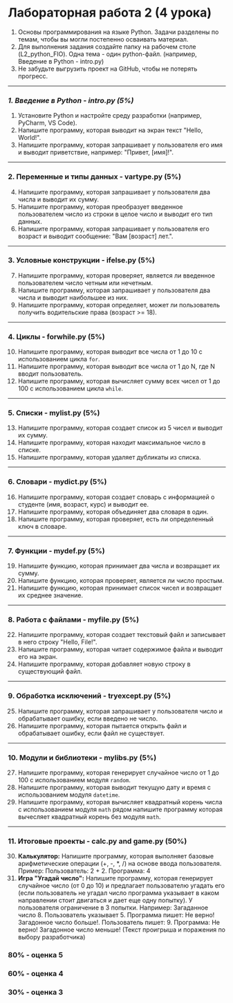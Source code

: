 # **Лабораторная работа 2 (4 урока)**
1. Основы программирования на языке Python. Задачи разделены по темам, чтобы вы могли постепенно осваивать материал.
2. Для выполнения задания создайте папку на рабочем столе (L2_python_FIO). Одна тема - один python-файл. (например, Введение в Python - intro.py)
3. Не забудьте выгрузить проект на GitHub, чтобы не потерять прогресс.
---

### **1. Введение в Python - intro.py* (5%)*
1. Установите Python и настройте среду разработки (например, PyCharm, VS Code).
2. Напишите программу, которая выводит на экран текст "Hello, World!".
3. Напишите программу, которая запрашивает у пользователя его имя и выводит приветствие, например: "Привет, [имя]!".

---

### **2. Переменные и типы данных - vartype.py (5%)**
4. Напишите программу, которая запрашивает у пользователя два числа и выводит их сумму.
5. Напишите программу, которая преобразует введенное пользователем число из строки в целое число и выводит его тип данных.
6. Напишите программу, которая запрашивает у пользователя его возраст и выводит сообщение: "Вам [возраст] лет.".

---

### **3. Условные конструкции - ifelse.py (5%)**
7. Напишите программу, которая проверяет, является ли введенное пользователем число четным или нечетным.
8. Напишите программу, которая запрашивает у пользователя два числа и выводит наибольшее из них.
9. Напишите программу, которая определяет, может ли пользователь получить водительские права (возраст >= 18).

---

### **4. Циклы - forwhile.py (5%)**
10. Напишите программу, которая выводит все числа от 1 до 10 с использованием цикла `for`.
11. Напишите программу, которая выводит все числа от 1 до N, где N вводит пользователь.
12. Напишите программу, которая вычисляет сумму всех чисел от 1 до 100 с использованием цикла `while`.

---

### **5. Списки - mylist.py (5%)**
13. Напишите программу, которая создает список из 5 чисел и выводит их сумму.
14. Напишите программу, которая находит максимальное число в списке.
15. Напишите программу, которая удаляет дубликаты из списка.

---

### **6. Словари - mydict.py (5%)**
16. Напишите программу, которая создает словарь с информацией о студенте (имя, возраст, курс) и выводит ее.
17. Напишите программу, которая объединяет два словаря в один.
18. Напишите программу, которая проверяет, есть ли определенный ключ в словаре.

---

### **7. Функции - mydef.py (5%)**
19. Напишите функцию, которая принимает два числа и возвращает их сумму.
20. Напишите функцию, которая проверяет, является ли число простым.
21. Напишите функцию, которая принимает список чисел и возвращает их среднее значение.

---

### **8. Работа с файлами - myfile.py (5%)**
22. Напишите программу, которая создает текстовый файл и записывает в него строку "Hello, File!".
23. Напишите программу, которая читает содержимое файла и выводит его на экран.
24. Напишите программу, которая добавляет новую строку в существующий файл.

---

### **9. Обработка исключений - tryexcept.py (5%)**
25. Напишите программу, которая запрашивает у пользователя число и обрабатывает ошибку, если введено не число.
26. Напишите программу, которая пытается открыть файл и обрабатывает ошибку, если файл не существует.

---

### **10. Модули и библиотеки - mylibs.py (5%)**
27. Напишите программу, которая генерирует случайное число от 1 до 100 с использованием модуля `random`.
28. Напишите программу, которая выводит текущую дату и время с использованием модуля `datetime`.
29. Напишите программу, которая вычисляет квадратный корень числа с использованием модуля `math` рядом напишите программу которая вычесляет квадратный корень без модуля `math`.

---

### **11. Итоговые проекты - calc.py and game.py (50%)**
30. **Калькулятор:** Напишите программу, которая выполняет базовые арифметические операции (+, -, *, /) на основе ввода пользователя. Пример: Пользователь: 2 + 2. Программа: 4
31. **Игра "Угадай число":** Напишите программу, которая генерирует случайное число (от 0 до 10) и предлагает пользователю угадать его (если пользователь не угадал число программа указывает в каком направлении стоит двигаться и дает еще одну попытку). У пользователя ограничение в 3 попытки. Например: Загаданное число 8. Пользователь указывает 5. Программа пишет: Не верно! Загадонное число больше!. Пользователь пишет: 9. Программа: Не верно! Загадонное число меньше! (Текст проигрыша и поражения по выбору разработчика)

### 80% - оценка 5
### 60% - оценка 4
### 30% - оценка 3
